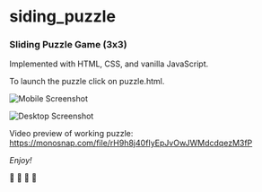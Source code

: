 # siding_puzzle
### Sliding Puzzle Game (3x3)

Implemented with HTML, CSS, and vanilla JavaScript.

To launch the puzzle click on puzzle.html.

![Mobile Screenshot](https://github.com/northam/sliding_puzzle/raw/master/mobile%20screenshot.png)

![Desktop Screenshot](https://github.com/northam/sliding_puzzle/raw/master/desktop%20screenshot.png)

Video preview of working puzzle:
https://monosnap.com/file/rH9h8j40fIyEpJvOwJWMdcdqezM3fP

_Enjoy!_ 

🎉 🎈 🎂 🥂
